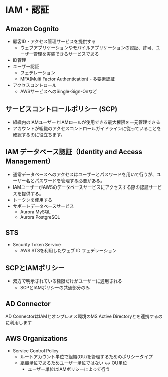 # IAM・認証

## Amazon Cognito
* 顧客ID・アクセス管理サービスを提供する
    * ウェブアプリケーションやモバイルアプリケーションの認証、許可、ユーザー管理を実装できるサービスである
* ID管理
* ユーザー認証
    * フェデレーション
    * MFA(Multi Factor Authentication) - 多要素認証
* アクセスコントロール
    * AWSサービスへのSingle-Sign-Onなど

## サービスコントロールポリシー (SCP)
* 組織内のIAMユーザーとIAMロールが使用できる最大権限を一元管理できる
* アカウントが組織のアクセスコントロールガイドラインに従っていることを確認するのに役立ちます。

## IAM データベース認証（Identity and Access Management）
* 通常データベースへのアクセスはユーザーとパスワードを用いて行うが、ユーザー名とパスワードを管理する必要がある。
* IAMユーザーがAWSのデータベースサービスにアクセスする際の認証サービスを提供する。
* トークンを使用する
* サポートデータベースサービス
    * Aurora MySQL
    * Aurora PostgreSQL 

## STS
* Security Token Service
    * AWS STSを利用したウェブ ID フェデレーション


## SCPとIAMポリシー
* 双方で明示されている権限だけがユーザーに適用される
    * SCPとIAMポリシーの共通部分のみ

## AD Connector
AD ConnectorはIAMとオンプレミス環境のMS Active Directoryとを連携するのに利用します


## AWS Organizations
* Service Control Policy
    * ルートアカウント単位で組織(OU)を管理するためのポリシータイプ
    * 組織単位であるためユーザー単位ではない <-> OU単位
        * ユーザー単位はIAMポリシーによって行う